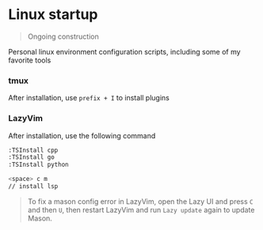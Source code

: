 # Linux startup

> Ongoing construction 

Personal linux environment configuration scripts, including some of my favorite tools

### tmux

After installation, use ```prefix + I``` to install plugins

### LazyVim

After installation, use the following command

```bash
:TSInstall cpp
:TSInstall go
:TSInstall python

<space> c m
// install lsp
```

> To fix a mason config error in LazyVim, open the Lazy UI and press ```C``` and then ```U```, then restart LazyVim and run ```Lazy update``` again to update Mason.
